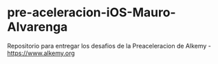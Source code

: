 # pre-aceleracion-iOS-Mauro-Alvarenga
Repositorio para entregar los desafios de la Preaceleracion de Alkemy - https://www.alkemy.org
